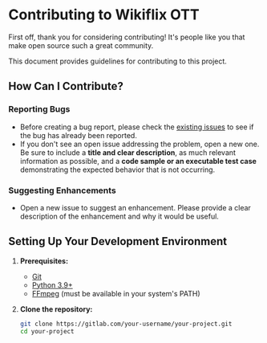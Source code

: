 # Contributing to Wikiflix OTT
First off, thank you for considering contributing! It's people like you that make open source such a great community.

This document provides guidelines for contributing to this project.

## How Can I Contribute?

### Reporting Bugs
- Before creating a bug report, please check the [existing issues](https://code.swecha.org/premk/Wikiflix_OTT/-/issues) to see if the bug has already been reported.
- If you don't see an open issue addressing the problem, open a new one. Be sure to include a **title and clear description**, as much relevant information as possible, and a **code sample or an executable test case** demonstrating the expected behavior that is not occurring.

### Suggesting Enhancements
- Open a new issue to suggest an enhancement. Please provide a clear description of the enhancement and why it would be useful.

## Setting Up Your Development Environment

1.  **Prerequisites:**
    - [Git](https://git-scm.com/)
    - [Python 3.9+](https://www.python.org/)
    - [FFmpeg](https://ffmpeg.org/download.html) (must be available in your system's PATH)

2.  **Clone the repository:**
    ```bash
    git clone https://gitlab.com/your-username/your-project.git
    cd your-project